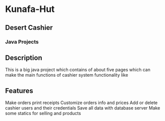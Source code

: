 # Kunafa-Hut
## Desert Cashier
### Java Projects
## Description
This is a big java project which contains of about five pages which can make the main functions of cashier system functionality like
## Features
Make orders
print receipts
Customize orders info and prices
Add or delete cashier users and their credentials
Save all data with database server
Make some statics for selling and products
